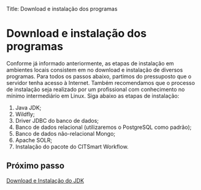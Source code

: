 Title: Download e instalação dos programas

# Download e instalação dos programas

Conforme já informado anteriormente, as etapas de instalação em ambientes locais consistem em no download e instalação de diversos programas. Para todos os passos abaixo, partimos do pressuposto que o servidor tenha acesso à Internet. Também recomendamos que o processo de instalação seja realizado por um profissional com conhecimento no mínimo intermediário em Linux. Siga abaixo as etapas de instalação:


1.	Java JDK;
2.	Wildfly;
3.	Driver JDBC do banco de dados;
4.	Banco de dados relacional (utilizaremos o PostgreSQL como padrão);
5.	Banco de dados não-relacional Mongo;
6.	Apache SOLR;
7.	Instalação do pacote do CITSmart Workflow.

## Próximo passo

[Download e Instalação do JDK][1]

[1]:/pt-br/citsmart-platform-8/get-started/installation-and-upgrade/perform-installation/install-jdk.html
